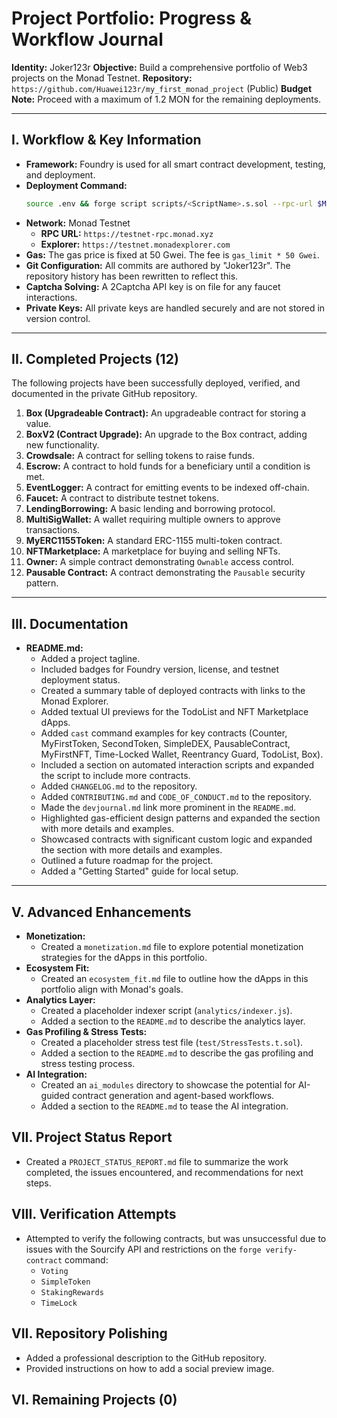 # Project Portfolio: Progress & Workflow Journal

**Identity:** Joker123r
**Objective:** Build a comprehensive portfolio of Web3 projects on the Monad Testnet.
**Repository:** `https://github.com/Huawei123r/my_first_monad_project` (Public)
**Budget Note:** Proceed with a maximum of 1.2 MON for the remaining deployments.

---

## I. Workflow & Key Information

*   **Framework:** Foundry is used for all smart contract development, testing, and deployment.
*   **Deployment Command:** 
    ```bash
    source .env && forge script scripts/<ScriptName>.s.sol --rpc-url $MONAD_RPC_URL --private-key $PRIVATE_KEY --broadcast --verify --verifier sourcify --verifier-url https://sourcify-api-monad.blockvision.org/ --legacy
    ```
*   **Network:** Monad Testnet
    *   **RPC URL:** `https://testnet-rpc.monad.xyz`
    *   **Explorer:** `https://testnet.monadexplorer.com`
*   **Gas:** The gas price is fixed at 50 Gwei. The fee is `gas_limit * 50 Gwei`.
*   **Git Configuration:** All commits are authored by "Joker123r". The repository history has been rewritten to reflect this.
*   **Captcha Solving:** A 2Captcha API key is on file for any faucet interactions.
*   **Private Keys:** All private keys are handled securely and are not stored in version control.

---

## II. Completed Projects (12)

The following projects have been successfully deployed, verified, and documented in the private GitHub repository.

1.  **Box (Upgradeable Contract):** An upgradeable contract for storing a value.
2.  **BoxV2 (Contract Upgrade):** An upgrade to the Box contract, adding new functionality.
3.  **Crowdsale:** A contract for selling tokens to raise funds.
4.  **Escrow:** A contract to hold funds for a beneficiary until a condition is met.
5.  **EventLogger:** A contract for emitting events to be indexed off-chain.
6.  **Faucet:** A contract to distribute testnet tokens.
7.  **LendingBorrowing:** A basic lending and borrowing protocol.
8.  **MultiSigWallet:** A wallet requiring multiple owners to approve transactions.
9.  **MyERC1155Token:** A standard ERC-1155 multi-token contract.
10. **NFTMarketplace:** A marketplace for buying and selling NFTs.
11. **Owner:** A simple contract demonstrating `Ownable` access control.
12. **Pausable Contract:** A contract demonstrating the `Pausable` security pattern.

---

## III. Documentation

*   **README.md:**
    *   Added a project tagline.
    *   Included badges for Foundry version, license, and testnet deployment status.
    *   Created a summary table of deployed contracts with links to the Monad Explorer.
    *   Added textual UI previews for the TodoList and NFT Marketplace dApps.
    *   Added `cast` command examples for key contracts (Counter, MyFirstToken, SecondToken, SimpleDEX, PausableContract, MyFirstNFT, Time-Locked Wallet, Reentrancy Guard, TodoList, Box).
    *   Included a section on automated interaction scripts and expanded the script to include more contracts.
    *   Added `CHANGELOG.md` to the repository.
    *   Added `CONTRIBUTING.md` and `CODE_OF_CONDUCT.md` to the repository.
    *   Made the `devjournal.md` link more prominent in the `README.md`.
    *   Highlighted gas-efficient design patterns and expanded the section with more details and examples.
    *   Showcased contracts with significant custom logic and expanded the section with more details and examples.
    *   Outlined a future roadmap for the project.
    *   Added a "Getting Started" guide for local setup.

---

## V. Advanced Enhancements

*   **Monetization:**
    *   Created a `monetization.md` file to explore potential monetization strategies for the dApps in this portfolio.
*   **Ecosystem Fit:**
    *   Created an `ecosystem_fit.md` file to outline how the dApps in this portfolio align with Monad's goals.
*   **Analytics Layer:**
    *   Created a placeholder indexer script (`analytics/indexer.js`).
    *   Added a section to the `README.md` to describe the analytics layer.
*   **Gas Profiling & Stress Tests:**
    *   Created a placeholder stress test file (`test/StressTests.t.sol`).
    *   Added a section to the `README.md` to describe the gas profiling and stress testing process.
*   **AI Integration:**
    *   Created an `ai_modules` directory to showcase the potential for AI-guided contract generation and agent-based workflows.
    *   Added a section to the `README.md` to tease the AI integration.

## VII. Project Status Report

*   Created a `PROJECT_STATUS_REPORT.md` file to summarize the work completed, the issues encountered, and recommendations for next steps.

## VIII. Verification Attempts

*   Attempted to verify the following contracts, but was unsuccessful due to issues with the Sourcify API and restrictions on the `forge verify-contract` command:
    *   `Voting`
    *   `SimpleToken`
    *   `StakingRewards`
    *   `TimeLock`

## VII. Repository Polishing

*   Added a professional description to the GitHub repository.
*   Provided instructions on how to add a social preview image.

## VI. Remaining Projects (0)
